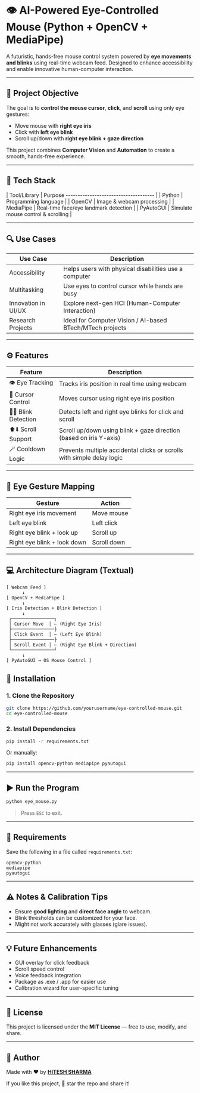 # 👁️ AI-Powered Eye-Controlled Mouse (Python + OpenCV + MediaPipe)

A futuristic, hands-free mouse control system powered by **eye movements and blinks** using real-time webcam feed. Designed to enhance accessibility and enable innovative human-computer interaction.

---

## 🧠 Project Objective

The goal is to **control the mouse cursor**, **click**, and **scroll** using only eye gestures:

* Move mouse with **right eye iris**
* Click with **left eye blink**
* Scroll up/down with **right eye blink + gaze direction**

This project combines **Computer Vision** and **Automation** to create a smooth, hands-free experience.

---

## 🧰 Tech Stack

| Tool/Library | Purpose                                ------------------------------------- |
| Python       | Programming language                  |
| OpenCV       | Image & webcam processing             |
| MediaPipe    | Real-time face/eye landmark detection |
| PyAutoGUI    | Simulate mouse control & scrolling    |

---

## 🔍 Use Cases

| Use Case            | Description                                               |
| ------------------- | --------------------------------------------------------- |
| Accessibility       | Helps users with physical disabilities use a computer     |
| Multitasking        | Use eyes to control cursor while hands are busy           |
| Innovation in UI/UX | Explore next-gen HCI (Human-Computer Interaction)         |
| Research Projects   | Ideal for Computer Vision / AI-based BTech/MTech projects |

---

## ⚙️ Features

| Feature               | Description                                                            |
| --------------------- | ---------------------------------------------------------------------- |
| 👁️ Eye Tracking      | Tracks iris position in real time using webcam                         |
| 👡 Cursor Control     | Moves cursor using right eye iris position                             |
| 👨‍🧳 Blink Detection | Detects left and right eye blinks for click and scroll                 |
| ⬆️⬇️ Scroll Support   | Scroll up/down using blink + gaze direction (based on iris Y-axis)     |
| 🪄 Cooldown Logic     | Prevents multiple accidental clicks or scrolls with simple delay logic |

---

## 🔄 Eye Gesture Mapping

| Gesture                     | Action      |
| --------------------------- | ----------- |
| Right eye iris movement     | Move mouse  |
| Left eye blink              | Left click  |
| Right eye blink + look up   | Scroll up   |
| Right eye blink + look down | Scroll down |

---

## 💻 Architecture Diagram (Textual)

```
[ Webcam Feed ]
      ↓
[ OpenCV + MediaPipe ]
      ↓
[ Iris Detection + Blink Detection ]
      ↓
 ┌────────────────┐
 │ Cursor Move  │ ← (Right Eye Iris)
 ├────────────────├
 │ Click Event  │ ← (Left Eye Blink)
 ├────────────────├
 │ Scroll Event │ ← (Right Eye Blink + Direction)
 └────────────────┘
      ↓
[ PyAutoGUI → OS Mouse Control ]
```

## 📆 Installation

### 1. Clone the Repository

```bash
git clone https://github.com/yourusername/eye-controlled-mouse.git
cd eye-controlled-mouse
```

### 2. Install Dependencies

```bash
pip install -r requirements.txt
```

Or manually:

```bash
pip install opencv-python mediapipe pyautogui
```

---

## ▶️ Run the Program

```bash
python eye_mouse.py
```

> Press `ESC` to exit.

---

## 🧾 Requirements

Save the following in a file called `requirements.txt`:

```
opencv-python
mediapipe
pyautogui
```

---

## ⚠️ Notes & Calibration Tips

* Ensure **good lighting** and **direct face angle** to webcam.
* Blink thresholds can be customized for your face.
* Might not work accurately with glasses (glare issues).

---

## 💡 Future Enhancements

* GUI overlay for click feedback
* Scroll speed control
* Voice feedback integration
* Package as .exe / .app for easier use
* Calibration wizard for user-specific tuning

---

## 📜 License

This project is licensed under the **MIT License** — free to use, modify, and share.

---

## 🙌 Author

Made with ❤️ by **[HITESH SHARMA](https://github.com/HITESHSHARMA1175)**

If you like this project, 🌟 star the repo and share it!
